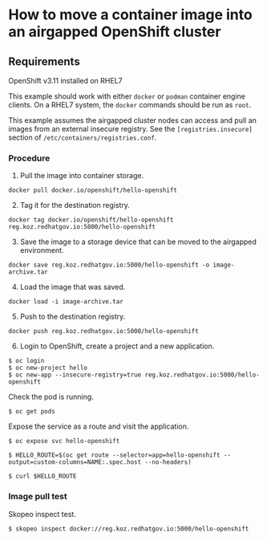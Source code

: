 # How to move a container image into an airgapped OpenShift cluster

## Requirements
OpenShift v3.11 installed on RHEL7

This example should work with either ```docker``` or ```podman``` container engine clients. On a RHEL7 system, the ```docker``` commands should be run as ```root```.

This example assumes the airgapped cluster nodes can access and pull an images from an external insecure registry. See the ```[registries.insecure]``` section of ```/etc/containers/registries.conf```.

### Procedure

1) Pull the image into container storage.

```docker pull docker.io/openshift/hello-openshift```

2) Tag it for the destination registry.

```docker tag docker.io/openshift/hello-openshift reg.koz.redhatgov.io:5000/hello-openshift```

3) Save the image to a storage device that can be moved to the airgapped environment.

```docker save reg.koz.redhatgov.io:5000/hello-openshift -o image-archive.tar```

4) Load the image that was saved.

```docker load -i image-archive.tar```

5) Push to the destination registry.

```docker push reg.koz.redhatgov.io:5000/hello-openshift```

6) Login to OpenShift, create a project and a new application.

```
$ oc login
$ oc new-project hello
$ oc new-app --insecure-registry=true reg.koz.redhatgov.io:5000/hello-openshift
```

Check the pod is running.
```
$ oc get pods
```

Expose the service as a route and visit the application.
```
$ oc expose svc hello-openshift

$ HELLO_ROUTE=$(oc get route --selector=app=hello-openshift --output=custom-columns=NAME:.spec.host --no-headers)

$ curl $HELLO_ROUTE
```

### Image pull test

Skopeo inspect test.

```
$ skopeo inspect docker://reg.koz.redhatgov.io:5000/hello-openshift
```
